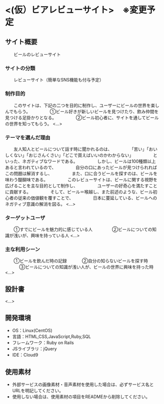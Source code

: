 # <(仮）ビアレビューサイト>　※変更予定

## サイト概要
　　ビールのレビューサイト
　　
### サイトの分類
　　レビューサイト（簡単なSNS機能も付与予定）
　　
### 制作目的
　　このサイトは、下記の二つを目的に制作し、ユーザーにビールの世界を楽しんでもらう。
　　
　　①ビール好きが新しいビールを見つけたり、飲み仲間を見つける足掛かりとなる。
　　
　　②ビール初心者に、サイトを通してビールの世界を知ってもらう。
<...>

### テーマを選んだ理由
　　友人知人とビールについて話す時に聞かれるのは、
　　
　　「苦い」「おいしくない」「おじさんくさい」「どこで買えばいいのかわからない」
　　
　　といった、ネガティブなワードである。
　　
　　しかし、ビールは100種類以上あると言われているので、
　　
　　自分の口にあったビールが見つけられればこの問題は解消するし、
　　
　　また、口に合うビールを探すのは、ビールを味わう醍醐味である。
　　
　　このレビューサイトは、ビールに関する視野を広げることを主な目的として制作し、
　　
　　ユーザーの好奇心を満たすことに貢献する。
　　
　　そして、ビール＝喉越し、また前述のような、ビール初心者の従来の価値観を覆すことで、
　　
　　日本に蔓延している、ビールへのネガティブ意識の解消を図る。
<...>

### ターゲットユーザ
　　①すでにビールを魅力的に感じている人
　　
　　②ビールについての知識が浅いが、興味を持っている人
<...>

### 主な利用シーン
　　①ビールを飲んだ時の記録
　
　　②自分の知らないビールを探す時
　
　　③ビールについての知識が浅い人が、ビールの世界に興味を持った時
<...>

## 設計書
<...>

## 開発環境
- OS：Linux(CentOS)
- 言語：HTML,CSS,JavaScript,Ruby,SQL
- フレームワーク：Ruby on Rails
- JSライブラリ：jQuery
- IDE：Cloud9

## 使用素材
- 外部サービスの画像素材・音声素材を使用した場合は、必ずサービス名とURLを明記してください。
- 使用しない場合は、使用素材の項目をREADMEから削除してください。
